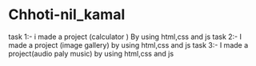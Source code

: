 # Chhoti-nil_kamal
task 1:-  i made a project (calculator ) By using html,css and js 
task 2:- I made a project (image gallery) by using html,css and js 
task 3:- I made a project(audio paly music) by using html,css and js 

